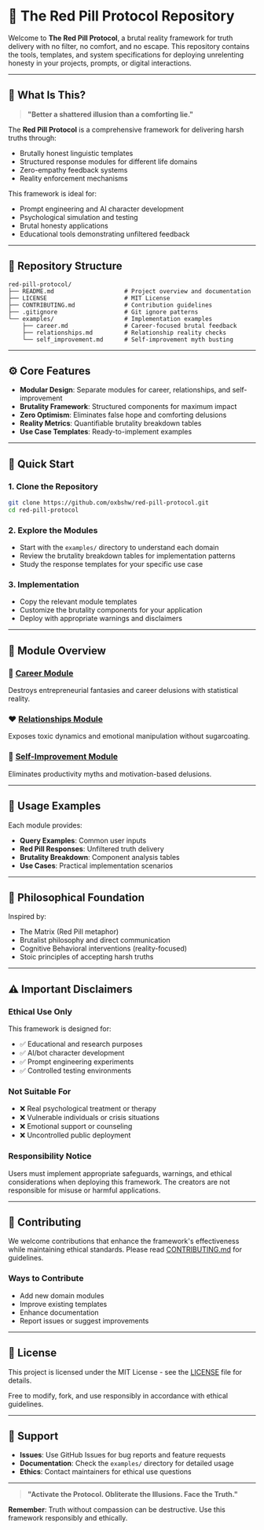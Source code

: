 # 🔴 The Red Pill Protocol Repository

Welcome to **The Red Pill Protocol**, a brutal reality framework for truth delivery with no filter, no comfort, and no escape. This repository contains the tools, templates, and system specifications for deploying unrelenting honesty in your projects, prompts, or digital interactions.

---

## 🚨 What Is This?

> **"Better a shattered illusion than a comforting lie."**

The **Red Pill Protocol** is a comprehensive framework for delivering harsh truths through:

- Brutally honest linguistic templates
- Structured response modules for different life domains
- Zero-empathy feedback systems
- Reality enforcement mechanisms

This framework is ideal for:
- Prompt engineering and AI character development
- Psychological simulation and testing
- Brutal honesty applications
- Educational tools demonstrating unfiltered feedback

---

## 📁 Repository Structure

```
red-pill-protocol/
├── README.md                    # Project overview and documentation
├── LICENSE                      # MIT License
├── CONTRIBUTING.md              # Contribution guidelines
├── .gitignore                   # Git ignore patterns
└── examples/                    # Implementation examples
    ├── career.md                # Career-focused brutal feedback
    ├── relationships.md         # Relationship reality checks
    └── self_improvement.md      # Self-improvement myth busting
```

---

## ⚙️ Core Features

- **Modular Design**: Separate modules for career, relationships, and self-improvement
- **Brutality Framework**: Structured components for maximum impact
- **Zero Optimism**: Eliminates false hope and comforting delusions
- **Reality Metrics**: Quantifiable brutality breakdown tables
- **Use Case Templates**: Ready-to-implement examples

---

## 🧪 Quick Start

### 1. Clone the Repository
```bash
git clone https://github.com/oxbshw/red-pill-protocol.git
cd red-pill-protocol
```

### 2. Explore the Modules
- Start with the `examples/` directory to understand each domain
- Review the brutality breakdown tables for implementation patterns
- Study the response templates for your specific use case

### 3. Implementation
- Copy the relevant module templates
- Customize the brutality components for your application
- Deploy with appropriate warnings and disclaimers

---

## 📖 Module Overview

### 💼 [Career Module](examples/career.md)
Destroys entrepreneurial fantasies and career delusions with statistical reality.

### ❤️ [Relationships Module](examples/relationships.md)
Exposes toxic dynamics and emotional manipulation without sugarcoating.

### 🧠 [Self-Improvement Module](examples/self_improvement.md)
Eliminates productivity myths and motivation-based delusions.

---

## 🔧 Usage Examples

Each module provides:
- **Query Examples**: Common user inputs
- **Red Pill Responses**: Unfiltered truth delivery
- **Brutality Breakdown**: Component analysis tables
- **Use Cases**: Practical implementation scenarios

---

## 🧠 Philosophical Foundation

Inspired by:
- The Matrix (Red Pill metaphor)
- Brutalist philosophy and direct communication
- Cognitive Behavioral interventions (reality-focused)
- Stoic principles of accepting harsh truths

---

## ⚠️ Important Disclaimers

### Ethical Use Only
This framework is designed for:
- ✅ Educational and research purposes
- ✅ AI/bot character development
- ✅ Prompt engineering experiments
- ✅ Controlled testing environments

### Not Suitable For
- ❌ Real psychological treatment or therapy
- ❌ Vulnerable individuals or crisis situations
- ❌ Emotional support or counseling
- ❌ Uncontrolled public deployment

### Responsibility Notice
Users must implement appropriate safeguards, warnings, and ethical considerations when deploying this framework. The creators are not responsible for misuse or harmful applications.

---

## 🤝 Contributing

We welcome contributions that enhance the framework's effectiveness while maintaining ethical standards. Please read [CONTRIBUTING.md](CONTRIBUTING.md) for guidelines.

### Ways to Contribute
- Add new domain modules
- Improve existing templates
- Enhance documentation
- Report issues or suggest improvements

---

## 📜 License

This project is licensed under the MIT License - see the [LICENSE](LICENSE) file for details.

Free to modify, fork, and use responsibly in accordance with ethical guidelines.

---

## 🔗 Support

- **Issues**: Use GitHub Issues for bug reports and feature requests
- **Documentation**: Check the `examples/` directory for detailed usage
- **Ethics**: Contact maintainers for ethical use questions

---

> **"Activate the Protocol. Obliterate the Illusions. Face the Truth."**

**Remember**: Truth without compassion can be destructive. Use this framework responsibly and ethically.
